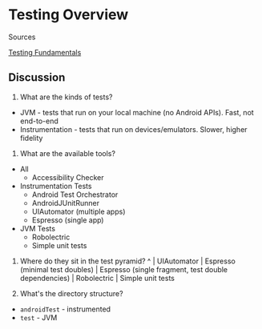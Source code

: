 # Testing Overview

Sources

[Testing Fundamentals](https://developer.android.com/training/testing/fundamentals)

## Discussion

1. What are the kinds of tests?
 * JVM - tests that run on your local machine (no Android APIs). Fast, not end-to-end
 * Instrumentation - tests that run on devices/emulators. Slower, higher fidelity
 
1. What are the available tools?
 * All
   * Accessibility Checker
 * Instrumentation Tests
   * Android Test Orchestrator
   * AndroidJUnitRunner
   * UIAutomator (multiple apps)
   * Espresso (single app)
 * JVM Tests
   * Robolectric
   * Simple unit tests
 
1. Where do they sit in the test pyramid?
^
| UIAutomator
| Espresso (minimal test doubles)
| Espresso (single fragment, test double dependencies)
| Robolectric
| Simple unit tests

1. What's the directory structure?
 * `androidTest` - instrumented
 * `test` - JVM

